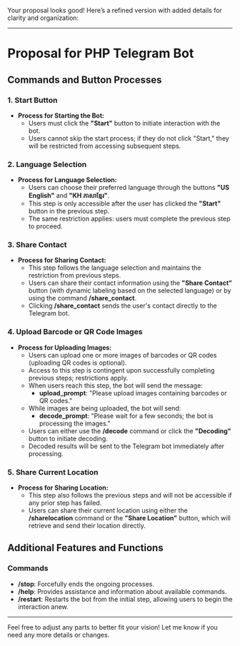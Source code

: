 Your proposal looks good! Here’s a refined version with added details for clarity and organization:

---

# Proposal for PHP Telegram Bot

## Commands and Button Processes

### 1. Start Button
- **Process for Starting the Bot:**
  - Users must click the **"Start"** button to initiate interaction with the bot.
  - Users cannot skip the start process; if they do not click "Start," they will be restricted from accessing subsequent steps.

### 2. Language Selection
- **Process for Language Selection:**
  - Users can choose their preferred language through the buttons **"US English"** and **"KH ភាសាខ្មែរ"**.
  - This step is only accessible after the user has clicked the **"Start"** button in the previous step.
  - The same restriction applies: users must complete the previous step to proceed.

### 3. Share Contact
- **Process for Sharing Contact:**
  - This step follows the language selection and maintains the restriction from previous steps.
  - Users can share their contact information using the **"Share Contact"** button (with dynamic labeling based on the selected language) or by using the command **/share_contact**.
  - Clicking **/share_contact** sends the user's contact directly to the Telegram bot.

### 4. Upload Barcode or QR Code Images
- **Process for Uploading Images:**
  - Users can upload one or more images of barcodes or QR codes (uploading QR codes is optional).
  - Access to this step is contingent upon successfully completing previous steps; restrictions apply.
  - When users reach this step, the bot will send the message:
    - **upload_prompt**: "Please upload images containing barcodes or QR codes."
  - While images are being uploaded, the bot will send:
    - **decode_prompt**: "Please wait for a few seconds; the bot is processing the images."
  - Users can either use the **/decode** command or click the **"Decoding"** button to initiate decoding.
  - Decoded results will be sent to the Telegram bot immediately after processing.

### 5. Share Current Location
- **Process for Sharing Location:**
  - This step also follows the previous steps and will not be accessible if any prior step has failed.
  - Users can share their current location using either the **/sharelocation** command or the **"Share Location"** button, which will retrieve and send their location directly.

## Additional Features and Functions

### Commands
- **/stop**: Forcefully ends the ongoing processes.
- **/help**: Provides assistance and information about available commands.
- **/restart**: Restarts the bot from the initial step, allowing users to begin the interaction anew.

---

Feel free to adjust any parts to better fit your vision! Let me know if you need any more details or changes.